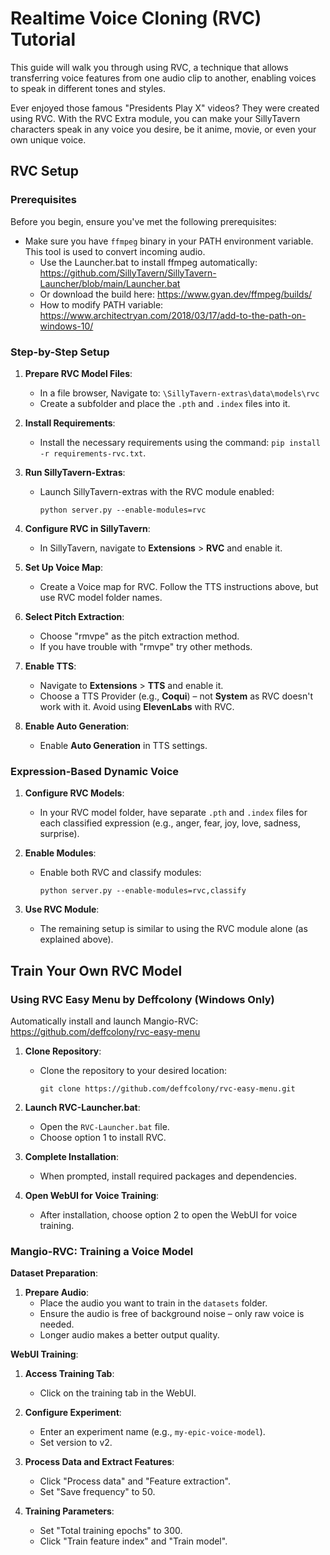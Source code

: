 # Realtime Voice Cloning (RVC) Tutorial

This guide will walk you through using RVC, a technique that allows transferring voice features from one audio clip to another, enabling voices to speak in different tones and styles.

Ever enjoyed those famous "Presidents Play X" videos? They were created using RVC. With the RVC Extra module, you can make your SillyTavern characters speak in any voice you desire, be it anime, movie, or even your own unique voice.

## RVC Setup

### Prerequisites

Before you begin, ensure you've met the following prerequisites:

- Make sure you have `ffmpeg` binary in your PATH environment variable. This tool is used to convert incoming audio.
   - Use the Launcher.bat to install ffmpeg automatically: https://github.com/SillyTavern/SillyTavern-Launcher/blob/main/Launcher.bat
   - Or download the build here: https://www.gyan.dev/ffmpeg/builds/ 
   - How to modify PATH variable: https://www.architectryan.com/2018/03/17/add-to-the-path-on-windows-10/

### Step-by-Step Setup

1. **Prepare RVC Model Files**:
   - In a file browser, Navigate to: `\SillyTavern-extras\data\models\rvc` 
   - Create a subfolder and place the `.pth` and `.index` files into it.

2. **Install Requirements**:
   - Install the necessary requirements using the command: `pip install -r requirements-rvc.txt`.

3. **Run SillyTavern-Extras**:
   - Launch SillyTavern-extras with the RVC module enabled:
     ```shell
     python server.py --enable-modules=rvc
     ```

4. **Configure RVC in SillyTavern**:
   - In SillyTavern, navigate to **Extensions** > **RVC** and enable it.

5. **Set Up Voice Map**:
   - Create a Voice map for RVC. Follow the TTS instructions above, but use RVC model folder names.

6. **Select Pitch Extraction**:
   - Choose "rmvpe" as the pitch extraction method.
   - If you have trouble with "rmvpe" try other methods.

7. **Enable TTS**:
   - Navigate to **Extensions** > **TTS** and enable it.
   - Choose a TTS Provider (e.g., **Coqui**) – not **System** as RVC doesn't work with it. Avoid using **ElevenLabs** with RVC.

8. **Enable Auto Generation**:
   - Enable **Auto Generation** in TTS settings.

### Expression-Based Dynamic Voice

1. **Configure RVC Models**:
   - In your RVC model folder, have separate `.pth` and `.index` files for each classified expression (e.g., anger, fear, joy, love, sadness, surprise).

2. **Enable Modules**:
   - Enable both RVC and classify modules:
     ```shell
     python server.py --enable-modules=rvc,classify
     ```

3. **Use RVC Module**:
   - The remaining setup is similar to using the RVC module alone (as explained above).

## Train Your Own RVC Model

### Using RVC Easy Menu by Deffcolony (Windows Only)

Automatically install and launch Mangio-RVC: https://github.com/deffcolony/rvc-easy-menu

1. **Clone Repository**:
   - Clone the repository to your desired location:
     ```shell
     git clone https://github.com/deffcolony/rvc-easy-menu.git
     ```

2. **Launch RVC-Launcher.bat**:
   - Open the `RVC-Launcher.bat` file.
   - Choose option 1 to install RVC.

3. **Complete Installation**:
   - When prompted, install required packages and dependencies.

4. **Open WebUI for Voice Training**:
   - After installation, choose option 2 to open the WebUI for voice training.

### Mangio-RVC: Training a Voice Model

**Dataset Preparation**:

1. **Prepare Audio**:
   - Place the audio you want to train in the `datasets` folder.
   - Ensure the audio is free of background noise – only raw voice is needed.
   - Longer audio makes a better output quality.

**WebUI Training**:

1. **Access Training Tab**:
   - Click on the training tab in the WebUI.

2. **Configure Experiment**:
   - Enter an experiment name (e.g., `my-epic-voice-model`).
   - Set version to v2.

3. **Process Data and Extract Features**:
   - Click "Process data" and "Feature extraction".
   - Set "Save frequency" to 50.

4. **Training Parameters**:
   - Set "Total training epochs" to 300.
   - Click "Train feature index" and "Train model".
